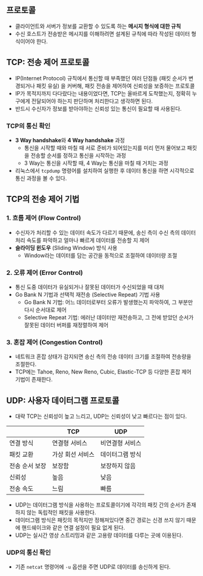 ## 프로토콜
- 클라이언트와 서버가 정보를 교환할 수 있도록 하는 **메시지 형식에 대한 규칙**
- 수신 호스트가 전송받은 메시지를 이해하려면 설계된 규칙에 따라 작성된 데이터 형식이어야 한다.

## TCP: 전송 제어 프로토콜
- IP(Internet Protocol) 규칙에서 통신할 때 부족했던 여러 단점들 (패킷 순서가 변경되거나 패킷 유실) 을 커버해, 패킷 전송을 제어하여 신뢰성을 보증하는 프로토콜
- IP가 목적지까지 다다랐다는 내용이었다면, TCP는 올바르게 도착했는지, 정확히 누구에게 전달되어야 하는지 판단하며 처리한다고 생각하면 된다.
- 반드시 수신자가 정보를 받아야하는 신뢰성 있는 통신이 필요할 때 사용된다.

### TCP의 통신 확인
- **3 Way handshake**와 **4 Way handshake** 과정
    - 통신을 시작할 때와 마칠 때 서로 준비가 되어있는지를 미리 먼저 물어보고 패킷을 전송할 순서를 정하고 통신을 시작하는 과정
    - 3 Way는 통신을 시작할 때, 4 Way는 통신을 마칠 때 거치는 과정
- 리눅스에서 `tcpdump` 명령어를 설치하여 실행한 후 데이터 통신을 하면 시각적으로 통신 과정을 볼 수 있다.

## TCP의 전송 제어 기법
### 1. 흐름 제어 (Flow Control)
- 수신자가 처리할 수 있는 데이터 속도가 다르기 때문에, 송신 측이 수신 측의 데이터 처리 속도를 파악하고 얼마나 빠르게 데이터를 전송할 지 제어
- **슬라이딩 윈도우** (Sliding Window) 방식 사용
    - Window라는 데이터를 담는 공간을 동적으로 조절하여 데이터량 조절

### 2. 오류 제어 (Error Control)
- 통신 도중 데이터가 유실되거나 잘못된 데이터가 수신되었을 때 대처
- Go Bank N 기법과 선택적 재전송 (Selective Repeat) 기법 사용
    - Go Bank N 기법: 어느 데이터로부터 오류가 발생했는지 파악하여, 그 부분만 다시 순서대로 제어
    - Selective Repeat 기법: 에러난 데이터만 재전송하고, 그 전에 받았던 순서가 잘못된 데이터 버퍼를 재정렬하여 제어

### 3. 혼잡 제어 (Congestion Control)
- 네트워크 혼잡 상태가 감지되면 송신 측의 전송 데이터 크기를 조절하여 전송량을 조절한다.
- TCP에는 Tahoe, Reno, New Reno, Cubic, Elastic-TCP 등 다양한 혼잡 제어 기법이 존재한다.

## UDP: 사용자 데이터그램 프로토콜
- 대략 TCP는 신뢰성이 높고 느리고, UDP는 신뢰성이 낮고 빠르다는 점이 있다.

|          | TCP       | UDP      |
| -------- | --------- | -------- |
| 연결 방식    | 연결형 서비스   | 비연결형 서비스 |
| 패킷 교환    | 가상 회선 서비스 | 데이터그램 방식 |
| 전송 순서 보장 | 보장함       | 보장하지 않음  |
| 신뢰성      | 높음        | 낮음       |
| 전송 속도    | 느림        | 빠름       |

- UDP는 데이터그램 방식을 사용하는 프로토콜이기에 각각의 패킷 간의 순서가 존재하지 않는 독립적인 패킷을 사용한다.
- 데이터그램 방식은 패킷의 목적지만 정해져있다면 중간 경로는 신경 쓰지 않기 때문에 핸드쉐이크와 같은 연결 설정이 필요 없게 된다.
- UDP는 실시간 영상 스트리밍과 같은 고용량 데이터를 다루는 곳에 이용된다.

### UDP의 통신 확인
- 기존 `netcat` 명령어에 `-u` 옵션을 주면 UDP로 데이터를 송신하게 된다.
